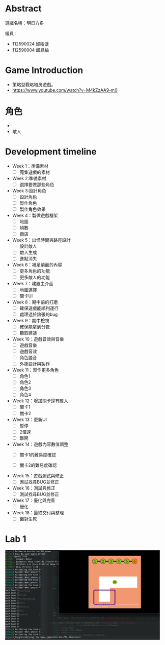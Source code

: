 
# Abstract

遊戲名稱：明日方舟

組員：

- 112590024 邱紹溏  
- 112590004 邱昱綸  

# Game Introduction

- 策略型戰略塔房遊戲。
- https://www.youtube.com/watch?v=M4kZzAA9-m0    

# 角色
  - 
  - 敵人
  
# Development timeline

- Week 1：準備素材 
  - [ ] 蒐集遊戲的素材
      
- Week 2:準備素材
  - [ ] 選擇要做那些角色
  
- Week 3:設計角色
  - [ ] 設計角色
  - [ ] 製作角色
  - [ ] 製作角色效果
      
- Week 4：製做遊戲框架
  - [ ] 地圖  
  - [ ] 幀數
  - [ ] 商店
  
- Week 5：出怪時間與路徑設計
  - [ ] 設計敵人
  - [ ] 敵人生成
  - [ ] 進點消失

- Week 6：補足前面的內容
  - [ ] 更多角色的功能  
  - [ ] 更多敵人的功能

- Week 7：建置主介面
  - [ ] 地圖選擇  
  - [ ] 關卡UI 

- Week 8：期中前的打磨
  - [ ] 確保遊戲能順利運行  
  - [ ] 處理過於誇張的bug

- Week 9：期中檢視
  - [ ] 確保能拿到分數
  - [ ] 聽取建議

- Week 10：遊戲音效與音樂
  - [ ] 遊戲音樂  
  - [ ] 遊戲音效
  - [ ] 角色語音
  - [ ] 外掛設計與製作

- Week 11：製作更多角色
  - [ ] 角色1
  - [ ] 角色2
  - [ ] 角色3
  - [ ] 角色4

- Week 12：增加關卡還有敵人
  - [ ] 關卡1
  - [ ] 關卡2

- Week 13：更新UI
  - [ ] 暫停
  - [ ] 2倍速
  - [ ] 離開

- Week 14：遊戲內容數值調整
  - [ ] 關卡1的難易度確認
  - [ ] 關卡2的難易度確認
  

- Week 15：遊戲測試與修正
  - [ ] 測試找尋BUG並修正

- Week 16：測試與修正
  - [ ] 測試找尋BUG並修正

- Week 17：優化與完善
  - [ ] 優化

- Week 18：最終交付與整理
  - [ ] 面對生死
# Lab 1  
![image](https://github.com/KelenHappy/2025-OOPL/blob/main/Proposal/112590024-112590004/image.png)

